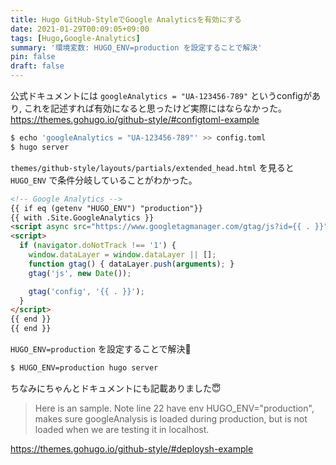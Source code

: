 ```yaml
---
title: Hugo GitHub-StyleでGoogle Analyticsを有効にする
date: 2021-01-29T00:09:05+09:00
tags: [Hugo,Google-Analytics]
summary: '環境変数: HUGO_ENV=production を設定することで解決'
pin: false
draft: false
---
```


公式ドキュメントには `googleAnalytics = "UA-123456-789"` というconfigがあり, これを記述すれば有効になると思ったけど実際にはならなかった。  
https://themes.gohugo.io/github-style/#configtoml-example

```bash
$ echo 'googleAnalytics = "UA-123456-789"' >> config.toml
$ hugo server
```

`themes/github-style/layouts/partials/extended_head.html` を見ると `HUGO_ENV` で条件分岐していることがわかった。

```html
<!-- Google Analytics -->
{{ if eq (getenv "HUGO_ENV") "production"}}
{{ with .Site.GoogleAnalytics }}
<script async src="https://www.googletagmanager.com/gtag/js?id={{ . }}"></script>
<script>
  if (navigator.doNotTrack !== '1') {
    window.dataLayer = window.dataLayer || [];
    function gtag() { dataLayer.push(arguments); }
    gtag('js', new Date());

    gtag('config', '{{ . }}');
  }
</script>
{{ end }}
{{ end }}
```

`HUGO_ENV=production` を設定することで解決:slightly_smiling_face:

```bash
$ HUGO_ENV=production hugo server
```

ちなみにちゃんとドキュメントにも記載ありました:innocent:

>Here is an sample. Note line 22 have env HUGO_ENV="production", makes sure googleAnalysis is loaded during production, but is not loaded when we are testing it in localhost.

https://themes.gohugo.io/github-style/#deploysh-example
